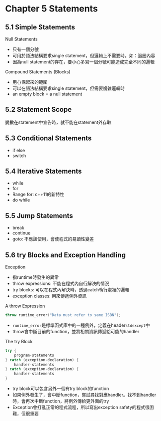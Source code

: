 # Chapter 5 Statements
## 5.1 Simple Statements
Null Statements
* 只有一個分號
* 可用於語法結構要求single statement，但邏輯上不需要時。如：迴圈內容
* 因為null statement的存在，要小心多寫一個分號可能造成完全不同的邏輯

Compound Statements (Blocks)
* 用`{}`保起來的範圍
* 可以在語法結構要求single statement，但需要複雜邏輯時
* an empty block = a null statement

## 5.2 Statement Scope
變數在statement中宣告時，就不能在statement外存取

## 5.3 Conditional Statements
* if else
* switch

## 5.4 Iterative Statements
* while
* for
* Range for: c++11的新特性
* do while

## 5.5 Jump Statements
* break
* continue
* goto: 不應該使用，會使程式的易讀性變差

## 5.6 try Blocks and Exception Handling
Exception
* 指runtime時發生的異常
* throw expressions: 不能在程式內自行解決的情況
* try blocks: 可以在程式內解決時，透過catch執行處裡的邏輯
* exception classes: 用來傳遞例外資訊

A throw Expression
```cpp
throw runtime_error("Data must refer to same ISBN");
```
* `runtime_error`是標準函式庫中的一種例外，定義在header`stdexcept`中
* throw會中斷目前的function，並將相關資訊傳遞給可能的handler

The try Block
```cpp
try {
    program-statements
} catch (exception-declaration) {
    handler-statements
} catch (exception-declaration) {
    handler-statements
}
```
* try block可以包含另外一個有try block的function
* 如果例外發生了，會中斷function，嘗試尋找對應handler。找不到handler時，會再次中斷function，將例外傳給更外面的try
* Exception會打亂正常的程式流程，所以寫出exception safety的程式很困難，但很重要
